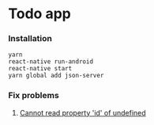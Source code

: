 # Todo app
### Installation
```
yarn
react-native run-android
react-native start
yarn global add json-server
```

### Fix problems
1. [Cannot read property 'id' of undefined](https://github.com/typicode/json-server/issues/337)
